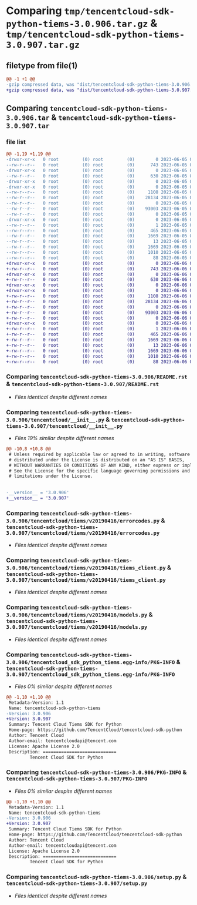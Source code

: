# Comparing `tmp/tencentcloud-sdk-python-tiems-3.0.906.tar.gz` & `tmp/tencentcloud-sdk-python-tiems-3.0.907.tar.gz`

## filetype from file(1)

```diff
@@ -1 +1 @@
-gzip compressed data, was "dist/tencentcloud-sdk-python-tiems-3.0.906.tar", last modified: Mon Jun  5 00:44:28 2023, max compression
+gzip compressed data, was "dist/tencentcloud-sdk-python-tiems-3.0.907.tar", last modified: Tue Jun  6 02:37:14 2023, max compression
```

## Comparing `tencentcloud-sdk-python-tiems-3.0.906.tar` & `tencentcloud-sdk-python-tiems-3.0.907.tar`

### file list

```diff
@@ -1,19 +1,19 @@
-drwxr-xr-x   0 root         (0) root         (0)        0 2023-06-05 00:44:28.000000 tencentcloud-sdk-python-tiems-3.0.906/
--rw-r--r--   0 root         (0) root         (0)      743 2023-06-05 00:44:28.000000 tencentcloud-sdk-python-tiems-3.0.906/README.rst
-drwxr-xr-x   0 root         (0) root         (0)        0 2023-06-05 00:44:28.000000 tencentcloud-sdk-python-tiems-3.0.906/tencentcloud/
--rw-r--r--   0 root         (0) root         (0)      630 2023-06-05 00:44:28.000000 tencentcloud-sdk-python-tiems-3.0.906/tencentcloud/__init__.py
-drwxr-xr-x   0 root         (0) root         (0)        0 2023-06-05 00:44:28.000000 tencentcloud-sdk-python-tiems-3.0.906/tencentcloud/tiems/
-drwxr-xr-x   0 root         (0) root         (0)        0 2023-06-05 00:44:28.000000 tencentcloud-sdk-python-tiems-3.0.906/tencentcloud/tiems/v20190416/
--rw-r--r--   0 root         (0) root         (0)     1108 2023-06-05 00:44:28.000000 tencentcloud-sdk-python-tiems-3.0.906/tencentcloud/tiems/v20190416/errorcodes.py
--rw-r--r--   0 root         (0) root         (0)    28134 2023-06-05 00:44:28.000000 tencentcloud-sdk-python-tiems-3.0.906/tencentcloud/tiems/v20190416/tiems_client.py
--rw-r--r--   0 root         (0) root         (0)        0 2023-06-05 00:44:28.000000 tencentcloud-sdk-python-tiems-3.0.906/tencentcloud/tiems/v20190416/__init__.py
--rw-r--r--   0 root         (0) root         (0)    93003 2023-06-05 00:44:28.000000 tencentcloud-sdk-python-tiems-3.0.906/tencentcloud/tiems/v20190416/models.py
--rw-r--r--   0 root         (0) root         (0)        0 2023-06-05 00:44:28.000000 tencentcloud-sdk-python-tiems-3.0.906/tencentcloud/tiems/__init__.py
-drwxr-xr-x   0 root         (0) root         (0)        0 2023-06-05 00:44:28.000000 tencentcloud-sdk-python-tiems-3.0.906/tencentcloud_sdk_python_tiems.egg-info/
--rw-r--r--   0 root         (0) root         (0)        1 2023-06-05 00:44:28.000000 tencentcloud-sdk-python-tiems-3.0.906/tencentcloud_sdk_python_tiems.egg-info/dependency_links.txt
--rw-r--r--   0 root         (0) root         (0)      465 2023-06-05 00:44:28.000000 tencentcloud-sdk-python-tiems-3.0.906/tencentcloud_sdk_python_tiems.egg-info/SOURCES.txt
--rw-r--r--   0 root         (0) root         (0)     1669 2023-06-05 00:44:28.000000 tencentcloud-sdk-python-tiems-3.0.906/tencentcloud_sdk_python_tiems.egg-info/PKG-INFO
--rw-r--r--   0 root         (0) root         (0)       13 2023-06-05 00:44:28.000000 tencentcloud-sdk-python-tiems-3.0.906/tencentcloud_sdk_python_tiems.egg-info/top_level.txt
--rw-r--r--   0 root         (0) root         (0)     1669 2023-06-05 00:44:28.000000 tencentcloud-sdk-python-tiems-3.0.906/PKG-INFO
--rw-r--r--   0 root         (0) root         (0)     1010 2023-06-05 00:44:28.000000 tencentcloud-sdk-python-tiems-3.0.906/setup.py
--rw-r--r--   0 root         (0) root         (0)       88 2023-06-05 00:44:28.000000 tencentcloud-sdk-python-tiems-3.0.906/setup.cfg
+drwxr-xr-x   0 root         (0) root         (0)        0 2023-06-06 02:37:14.000000 tencentcloud-sdk-python-tiems-3.0.907/
+-rw-r--r--   0 root         (0) root         (0)      743 2023-06-06 02:37:14.000000 tencentcloud-sdk-python-tiems-3.0.907/README.rst
+drwxr-xr-x   0 root         (0) root         (0)        0 2023-06-06 02:37:14.000000 tencentcloud-sdk-python-tiems-3.0.907/tencentcloud/
+-rw-r--r--   0 root         (0) root         (0)      630 2023-06-06 02:37:14.000000 tencentcloud-sdk-python-tiems-3.0.907/tencentcloud/__init__.py
+drwxr-xr-x   0 root         (0) root         (0)        0 2023-06-06 02:37:14.000000 tencentcloud-sdk-python-tiems-3.0.907/tencentcloud/tiems/
+drwxr-xr-x   0 root         (0) root         (0)        0 2023-06-06 02:37:14.000000 tencentcloud-sdk-python-tiems-3.0.907/tencentcloud/tiems/v20190416/
+-rw-r--r--   0 root         (0) root         (0)     1108 2023-06-06 02:37:14.000000 tencentcloud-sdk-python-tiems-3.0.907/tencentcloud/tiems/v20190416/errorcodes.py
+-rw-r--r--   0 root         (0) root         (0)    28134 2023-06-06 02:37:14.000000 tencentcloud-sdk-python-tiems-3.0.907/tencentcloud/tiems/v20190416/tiems_client.py
+-rw-r--r--   0 root         (0) root         (0)        0 2023-06-06 02:37:14.000000 tencentcloud-sdk-python-tiems-3.0.907/tencentcloud/tiems/v20190416/__init__.py
+-rw-r--r--   0 root         (0) root         (0)    93003 2023-06-06 02:37:14.000000 tencentcloud-sdk-python-tiems-3.0.907/tencentcloud/tiems/v20190416/models.py
+-rw-r--r--   0 root         (0) root         (0)        0 2023-06-06 02:37:14.000000 tencentcloud-sdk-python-tiems-3.0.907/tencentcloud/tiems/__init__.py
+drwxr-xr-x   0 root         (0) root         (0)        0 2023-06-06 02:37:14.000000 tencentcloud-sdk-python-tiems-3.0.907/tencentcloud_sdk_python_tiems.egg-info/
+-rw-r--r--   0 root         (0) root         (0)        1 2023-06-06 02:37:14.000000 tencentcloud-sdk-python-tiems-3.0.907/tencentcloud_sdk_python_tiems.egg-info/dependency_links.txt
+-rw-r--r--   0 root         (0) root         (0)      465 2023-06-06 02:37:14.000000 tencentcloud-sdk-python-tiems-3.0.907/tencentcloud_sdk_python_tiems.egg-info/SOURCES.txt
+-rw-r--r--   0 root         (0) root         (0)     1669 2023-06-06 02:37:14.000000 tencentcloud-sdk-python-tiems-3.0.907/tencentcloud_sdk_python_tiems.egg-info/PKG-INFO
+-rw-r--r--   0 root         (0) root         (0)       13 2023-06-06 02:37:14.000000 tencentcloud-sdk-python-tiems-3.0.907/tencentcloud_sdk_python_tiems.egg-info/top_level.txt
+-rw-r--r--   0 root         (0) root         (0)     1669 2023-06-06 02:37:14.000000 tencentcloud-sdk-python-tiems-3.0.907/PKG-INFO
+-rw-r--r--   0 root         (0) root         (0)     1010 2023-06-06 02:37:14.000000 tencentcloud-sdk-python-tiems-3.0.907/setup.py
+-rw-r--r--   0 root         (0) root         (0)       88 2023-06-06 02:37:14.000000 tencentcloud-sdk-python-tiems-3.0.907/setup.cfg
```

### Comparing `tencentcloud-sdk-python-tiems-3.0.906/README.rst` & `tencentcloud-sdk-python-tiems-3.0.907/README.rst`

 * *Files identical despite different names*

### Comparing `tencentcloud-sdk-python-tiems-3.0.906/tencentcloud/__init__.py` & `tencentcloud-sdk-python-tiems-3.0.907/tencentcloud/__init__.py`

 * *Files 19% similar despite different names*

```diff
@@ -10,8 +10,8 @@
 # Unless required by applicable law or agreed to in writing, software
 # distributed under the License is distributed on an "AS IS" BASIS,
 # WITHOUT WARRANTIES OR CONDITIONS OF ANY KIND, either express or implied.
 # See the License for the specific language governing permissions and
 # limitations under the License.
 
 
-__version__ = '3.0.906'
+__version__ = '3.0.907'
```

### Comparing `tencentcloud-sdk-python-tiems-3.0.906/tencentcloud/tiems/v20190416/errorcodes.py` & `tencentcloud-sdk-python-tiems-3.0.907/tencentcloud/tiems/v20190416/errorcodes.py`

 * *Files identical despite different names*

### Comparing `tencentcloud-sdk-python-tiems-3.0.906/tencentcloud/tiems/v20190416/tiems_client.py` & `tencentcloud-sdk-python-tiems-3.0.907/tencentcloud/tiems/v20190416/tiems_client.py`

 * *Files identical despite different names*

### Comparing `tencentcloud-sdk-python-tiems-3.0.906/tencentcloud/tiems/v20190416/models.py` & `tencentcloud-sdk-python-tiems-3.0.907/tencentcloud/tiems/v20190416/models.py`

 * *Files identical despite different names*

### Comparing `tencentcloud-sdk-python-tiems-3.0.906/tencentcloud_sdk_python_tiems.egg-info/PKG-INFO` & `tencentcloud-sdk-python-tiems-3.0.907/tencentcloud_sdk_python_tiems.egg-info/PKG-INFO`

 * *Files 0% similar despite different names*

```diff
@@ -1,10 +1,10 @@
 Metadata-Version: 1.1
 Name: tencentcloud-sdk-python-tiems
-Version: 3.0.906
+Version: 3.0.907
 Summary: Tencent Cloud Tiems SDK for Python
 Home-page: https://github.com/TencentCloud/tencentcloud-sdk-python
 Author: Tencent Cloud
 Author-email: tencentcloudapi@tencent.com
 License: Apache License 2.0
 Description: ============================
         Tencent Cloud SDK for Python
```

### Comparing `tencentcloud-sdk-python-tiems-3.0.906/PKG-INFO` & `tencentcloud-sdk-python-tiems-3.0.907/PKG-INFO`

 * *Files 0% similar despite different names*

```diff
@@ -1,10 +1,10 @@
 Metadata-Version: 1.1
 Name: tencentcloud-sdk-python-tiems
-Version: 3.0.906
+Version: 3.0.907
 Summary: Tencent Cloud Tiems SDK for Python
 Home-page: https://github.com/TencentCloud/tencentcloud-sdk-python
 Author: Tencent Cloud
 Author-email: tencentcloudapi@tencent.com
 License: Apache License 2.0
 Description: ============================
         Tencent Cloud SDK for Python
```

### Comparing `tencentcloud-sdk-python-tiems-3.0.906/setup.py` & `tencentcloud-sdk-python-tiems-3.0.907/setup.py`

 * *Files identical despite different names*

